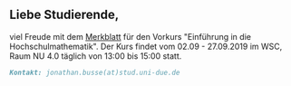 ## Liebe Studierende,

viel Freude mit dem [Merkblatt](https://github.com/JonathanVorkurs/MathematikVorkurs2019/blob/master/MerkblattMathematikVorkurs2019.pdf) für den Vorkurs "Einführung in die Hochschulmathematik". Der Kurs findet vom 02.09 - 27.09.2019 im WSC, Raum NU 4.0 täglich von 13:00 bis 15:00 statt.

```markdown
Kontakt: jonathan.busse(at)stud.uni-due.de
```
